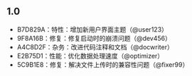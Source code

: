 ## 1.0
- B7D829A：特性：增加新用户界面主题（@user123）
- 9F8A16B：修复：修复启动时的崩溃问题（@dev456）
- A4C8D2F：杂务：改进代码注释和文档（@docwriter）
- E2B75D1：性能：优化数据处理速度（@optimizer）
- 5C9B1E8：修复：解决文件上传时的兼容性问题（@fixer99）
